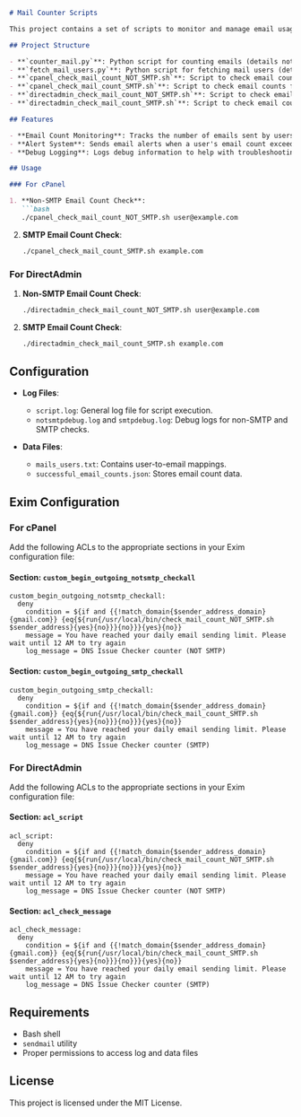 
```markdown
# Mail Counter Scripts

This project contains a set of scripts to monitor and manage email usage for different hosting control panels, such as cPanel and DirectAdmin. The scripts check email counts and send alerts when limits are exceeded.

## Project Structure

- **`counter_mail.py`**: Python script for counting emails (details not provided in the workspace).
- **`fetch_mail_users.py`**: Python script for fetching mail users (details not provided in the workspace).
- **`cpanel_check_mail_count_NOT_SMTP.sh`**: Script to check email counts for cPanel (non-SMTP).
- **`cpanel_check_mail_count_SMTP.sh`**: Script to check email counts for cPanel (SMTP).
- **`directadmin_check_mail_count_NOT_SMTP.sh`**: Script to check email counts for DirectAdmin (non-SMTP).
- **`directadmin_check_mail_count_SMTP.sh`**: Script to check email counts for DirectAdmin (SMTP).

## Features

- **Email Count Monitoring**: Tracks the number of emails sent by users.
- **Alert System**: Sends email alerts when a user's email count exceeds the defined limit (300 emails).
- **Debug Logging**: Logs debug information to help with troubleshooting.

## Usage

### For cPanel

1. **Non-SMTP Email Count Check**:
   ```bash
   ./cpanel_check_mail_count_NOT_SMTP.sh user@example.com
   ```

2. **SMTP Email Count Check**:
   ```bash
   ./cpanel_check_mail_count_SMTP.sh example.com
   ```

### For DirectAdmin

1. **Non-SMTP Email Count Check**:
   ```bash
   ./directadmin_check_mail_count_NOT_SMTP.sh user@example.com
   ```

2. **SMTP Email Count Check**:
   ```bash
   ./directadmin_check_mail_count_SMTP.sh example.com
   ```

## Configuration

- **Log Files**:
  - `script.log`: General log file for script execution.
  - `notsmtpdebug.log` and `smtpdebug.log`: Debug logs for non-SMTP and SMTP checks.

- **Data Files**:
  - `mails_users.txt`: Contains user-to-email mappings.
  - `successful_email_counts.json`: Stores email count data.

## Exim Configuration

### For cPanel

Add the following ACLs to the appropriate sections in your Exim configuration file:

#### Section: `custom_begin_outgoing_notsmtp_checkall`
```plaintext
custom_begin_outgoing_notsmtp_checkall:
  deny
    condition = ${if and {{!match_domain{$sender_address_domain}{gmail.com}} {eq{${run{/usr/local/bin/check_mail_count_NOT_SMTP.sh $sender_address}{yes}{no}}}{no}}}{yes}{no}}
    message = You have reached your daily email sending limit. Please wait until 12 AM to try again
    log_message = DNS Issue Checker counter (NOT SMTP)
```

#### Section: `custom_begin_outgoing_smtp_checkall`
```plaintext
custom_begin_outgoing_smtp_checkall:
  deny
    condition = ${if and {{!match_domain{$sender_address_domain}{gmail.com}} {eq{${run{/usr/local/bin/check_mail_count_SMTP.sh $sender_address}{yes}{no}}}{no}}}{yes}{no}}
    message = You have reached your daily email sending limit. Please wait until 12 AM to try again
    log_message = DNS Issue Checker counter (SMTP)
```

### For DirectAdmin

Add the following ACLs to the appropriate sections in your Exim configuration file:

#### Section: `acl_script`
```plaintext
acl_script:
  deny
    condition = ${if and {{!match_domain{$sender_address_domain}{gmail.com}} {eq{${run{/usr/local/bin/check_mail_count_NOT_SMTP.sh $sender_address}{yes}{no}}}{no}}}{yes}{no}}
    message = You have reached your daily email sending limit. Please wait until 12 AM to try again
    log_message = DNS Issue Checker counter (NOT SMTP)
```

#### Section: `acl_check_message`
```plaintext
acl_check_message:
  deny
    condition = ${if and {{!match_domain{$sender_address_domain}{gmail.com}} {eq{${run{/usr/local/bin/check_mail_count_SMTP.sh $sender_address}{yes}{no}}}{no}}}{yes}{no}}
    message = You have reached your daily email sending limit. Please wait until 12 AM to try again
    log_message = DNS Issue Checker counter (SMTP)
```

## Requirements

- Bash shell
- `sendmail` utility
- Proper permissions to access log and data files

## License

This project is licensed under the MIT License.
```
